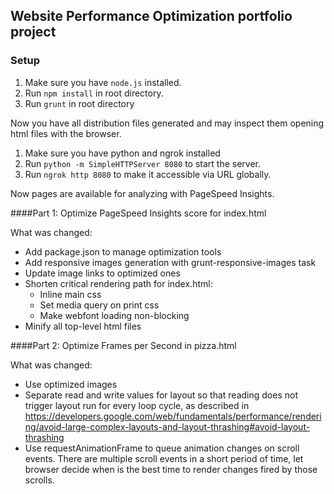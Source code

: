 ## Website Performance Optimization portfolio project

### Setup

1. Make sure you have `node.js` installed.
1. Run `npm install` in root directory.
1. Run `grunt` in root directory

Now you have all distribution files generated and may inspect them opening html files with the browser.

1. Make sure you have python and ngrok installed
1. Run `python -m SimpleHTTPServer 8080` to start the server.
1. Run `ngrok http 8080` to make it accessible via URL globally.

Now pages are available for analyzing with PageSpeed Insights.

####Part 1: Optimize PageSpeed Insights score for index.html

What was changed:

* Add package.json to manage optimization tools
* Add responsive images generation with grunt-responsive-images task
* Update image links to optimized ones
* Shorten critical rendering path for index.html:
  * Inline main css
  * Set media query on print css
  * Make webfont loading non-blocking
* Minify all top-level html files

####Part 2: Optimize Frames per Second in pizza.html

What was changed:

* Use optimized images
* Separate read and write values for layout so that reading does not trigger layout run for every loop cycle, as described in https://developers.google.com/web/fundamentals/performance/rendering/avoid-large-complex-layouts-and-layout-thrashing#avoid-layout-thrashing
* Use requestAnimationFrame to queue animation changes on scroll events. There are multiple scroll events in a short period of time, let browser decide when is the best time to render changes fired by those scrolls.

